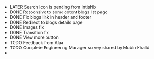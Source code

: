 - LATER Search Icon is pending from Intishib
- DONE Responsive to some extent blogs list page
- DONE Fix blogs link in header and footer
- DONE Redirect to blogs details page
- DONE Images fix
- DONE Transition fix
- DONE View more button
- TODO Feedback from Alaa
- TODO Complete Engineering Manager survey shared by Mubin Khalid
-